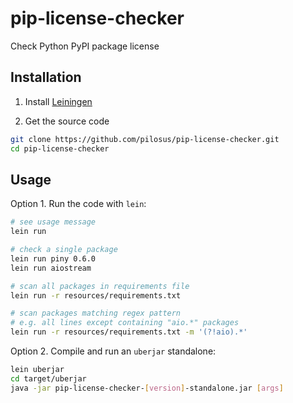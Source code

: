 # pip-license-checker

Check Python PyPI package license


## Installation

1. Install [Leiningen](https://leiningen.org/)

2. Get the source code

```bash
git clone https://github.com/pilosus/pip-license-checker.git
cd pip-license-checker
```

## Usage

Option 1. Run the code with ``lein``:

```bash
# see usage message
lein run

# check a single package
lein run piny 0.6.0
lein run aiostream

# scan all packages in requirements file
lein run -r resources/requirements.txt

# scan packages matching regex pattern
# e.g. all lines except containing "aio.*" packages
lein run -r resources/requirements.txt -m '(?!aio).*'
```

Option 2. Compile and run an ``uberjar`` standalone:


```bash
lein uberjar
cd target/uberjar
java -jar pip-license-checker-[version]-standalone.jar [args]
```
